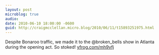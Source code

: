 ```yaml
---
layout: post
microblog: true
audio: 
date: 2010-06-10 18:00:00 -0600
guid: http://craigmcclellan.micro.blog/2010/06/11/t15893251975.html
---
```

Despite Bonaroo traffic, we made it to the @broken_bells show in Atlanta during the opening act. So stoked! [yfrog.com/mh9vfj](http://yfrog.com/mh9vfj)
